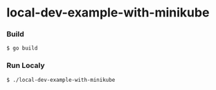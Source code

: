 # local-dev-example-with-minikube


### Build 

```console
$ go build 
```
### Run Localy 

```console
$ ./local-dev-example-with-minikube
```